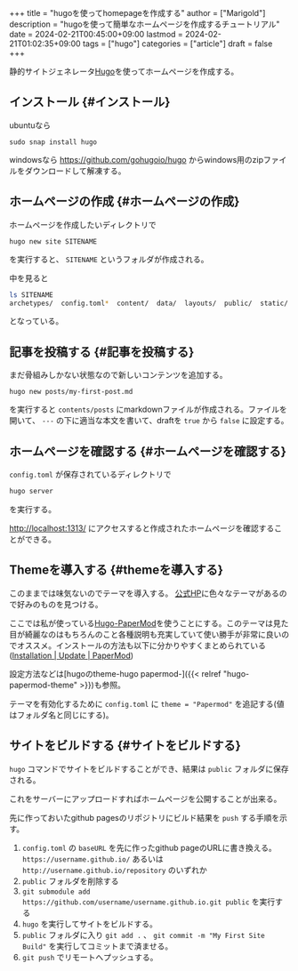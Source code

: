 +++
title = "hugoを使ってhomepageを作成する"
author = ["Marigold"]
description = "hugoを使って簡単なホームページを作成するチュートリアル"
date = 2024-02-21T00:45:00+09:00
lastmod = 2024-02-21T01:02:35+09:00
tags = ["hugo"]
categories = ["article"]
draft = false
+++

静的サイトジェネレータ[Hugo](https://gohugo.io/)を使ってホームページを作成する。


## インストール {#インストール}

ubuntuなら

```shell
sudo snap install hugo
```

windowsなら <https://github.com/gohugoio/hugo> からwindows用のzipファイルをダウンロードして解凍する。


## ホームページの作成 {#ホームページの作成}

ホームページを作成したいディレクトリで

`hugo new site SITENAME`

を実行すると、 `SITENAME` というフォルダが作成される。

中を見ると

```bash
ls SITENAME
archetypes/  config.toml*  content/  data/  layouts/  public/  static/  themes/
```

となっている。


## 記事を投稿する {#記事を投稿する}

まだ骨組みしかない状態なので新しいコンテンツを追加する。

```shell
hugo new posts/my-first-post.md
```

を実行すると `contents/posts` にmarkdownファイルが作成される。ファイルを開いて、 `---` の下に適当な本文を書いて、draftを `true` から `false` に設定する。


## ホームページを確認する {#ホームページを確認する}

`config.toml` が保存されているディレクトリで

```bash
hugo server
```

を実行する。

<http://localhost:1313/> にアクセスすると作成されたホームページを確認することができる。


## Themeを導入する {#themeを導入する}

このままでは味気ないのでテーマを導入する。
[公式HP](https://themes.gohugo.io/)に色々なテーマがあるので好みのものを見つける。

ここでは私が使っている[Hugo-PaperMod](https://github.com/adityatelange/hugo-PaperMod)を使うことにする。このテーマは見た目が綺麗なのはもちろんのこと各種説明も充実していて使い勝手が非常に良いのでオススメ。インストールの方法も以下に分かりやすくまとめられている([Installation | Update | PaperMod](https://adityatelange.github.io/hugo-PaperMod/posts/papermod/papermod-installation/))

設定方法などは[hugoのtheme-hugo papermod-]({{< relref "hugo-papermod-theme" >}})も参照。

テーマを有効化するために `config.toml` に `theme = "Papermod"` を追記する(値はフォルダ名と同じにする)。


## サイトをビルドする {#サイトをビルドする}

`hugo` コマンドでサイトをビルドすることができ、結果は `public` フォルダに保存される。

これをサーバーにアップロードすればホームページを公開することが出来る。

先に作っておいたgithub pagesのリポジトリにビルド結果を `push` する手順を示す。

1.  `config.toml` の `baseURL` を先に作ったgithub pageのURLに書き換える。
    `https://username.github.io/` あるいは `http://username.github.io/repository` のいずれか
2.  `public` フォルダを削除する
3.  `git submodule add https://github.com/username/username.github.io.git public` を実行する
4.  `hugo` を実行してサイトをビルドする。
5.  `public` フォルダに入り `git add .` 、 `git commit -m "My First Site Build"` を実行してコミットまで済ませる。
6.  `git push` でリモートへプッシュする。
